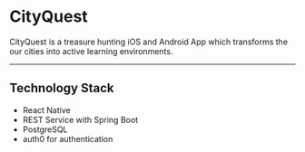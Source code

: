 # CityQuest

CityQuest is a treasure hunting iOS and Android App which transforms the our cities into active learning environments.

------------------------------------------------------------

## Technology Stack
	
* React Native
* REST Service with Spring Boot
* PostgreSQL
* auth0 for authentication

